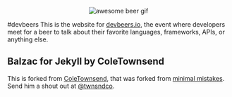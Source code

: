 <p align="center">
<img align="center" src="awesome-beer.gif" alt="awesome beer gif"/>
</p>

#devbeers
This is the website for [devbeers.io](http://devbeers.io), the event where developers meet for a beer to talk about their favorite languages, frameworks, APIs, or anything else.

## Balzac for Jekyll by ColeTownsend

This is forked from [ColeTownsend](https://github.com/ColeTownsend/Balzac-for-Jekyll), that was forked from [minimal mistakes](http://mademistakes.com). Send him a shout out at [@twnsndco](https://twitter.com/twnsndco).